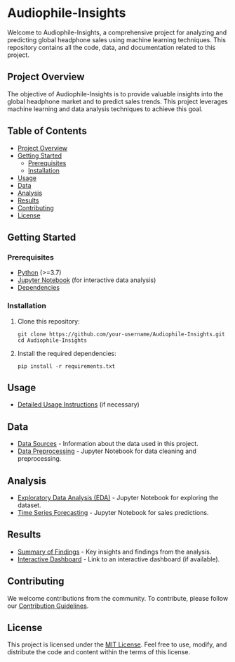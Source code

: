 # Audiophile-Insights

Welcome to Audiophile-Insights, a comprehensive project for analyzing and predicting global headphone sales using machine learning techniques. This repository contains all the code, data, and documentation related to this project.

## Project Overview

The objective of Audiophile-Insights is to provide valuable insights into the global headphone market and to predict sales trends. This project leverages machine learning and data analysis techniques to achieve this goal.

## Table of Contents

- [Project Overview](#project-overview)
- [Getting Started](#getting-started)
  - [Prerequisites](#prerequisites)
  - [Installation](#installation)
- [Usage](#usage)
- [Data](#data)
- [Analysis](#analysis)
- [Results](#results)
- [Contributing](#contributing)
- [License](#license)

## Getting Started

### Prerequisites

- [Python](https://www.python.org/) (>=3.7)
- [Jupyter Notebook](https://jupyter.org/) (for interactive data analysis)
- [Dependencies](#installation)

### Installation

1. Clone this repository:

   ```shell
   git clone https://github.com/your-username/Audiophile-Insights.git
   cd Audiophile-Insights
   ```

2. Install the required dependencies:

   ```shell
   pip install -r requirements.txt
   ```

## Usage

- [Detailed Usage Instructions](docs/usage.md) (if necessary)

## Data

- [Data Sources](docs/data-sources.md) - Information about the data used in this project.
- [Data Preprocessing](notebooks/data-preprocessing.ipynb) - Jupyter Notebook for data cleaning and preprocessing.

## Analysis

- [Exploratory Data Analysis (EDA)](notebooks/eda.ipynb) - Jupyter Notebook for exploring the dataset.
- [Time Series Forecasting](notebooks/time-series-forecasting.ipynb) - Jupyter Notebook for sales predictions.

## Results

- [Summary of Findings](docs/results.md) - Key insights and findings from the analysis.
- [Interactive Dashboard](link-to-dashboard) - Link to an interactive dashboard (if available).

## Contributing

We welcome contributions from the community. To contribute, please follow our [Contribution Guidelines](CONTRIBUTING.md).

## License

This project is licensed under the [MIT License](LICENSE). Feel free to use, modify, and distribute the code and content within the terms of this license.

